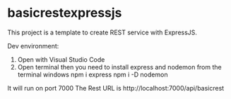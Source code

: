 # basicrestexpressjs
This project is a template to create REST service with ExpressJS.

Dev environment:
1. Open with Visual Studio Code
2. Open terminal then you need to install express and nodemon from the terminal windows
    npm i express
    npm i -D nodemon

It will run on port 7000
The Rest URL is http://localhost:7000/api/basicrest

